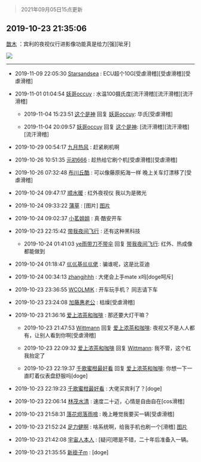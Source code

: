 > 2021年09月05日15点更新
<link rel="stylesheet" href="https://cdn.jsdelivr.net/gh/taotie6/sampleJSON@main/css/photo_show.css">


 ## 2019-10-23 21:35:06 

 [㪚木](https://www.coolapk.com/feed/14467677?shareKey=YzNmODEyN2U3N2JkNjEzMTc0ZTc~) ：宾利的夜视仪行进影像功能真是给力[强][呲牙] 

<div class="album">
<img class="img-item" src="http://image.coolapk.com/feed/2019/1023/21/1081091_eddf5569_7702_715@672x313.gif" />
</div>

 ------- 

- 2019-11-09 22:05:30 [Starsandsea](uid=1301671) : ECU超个10G[受虐滑稽][受虐滑稽][受虐滑稽] 

- 2019-11-01 01:04:54 [妖哥occuy](uid=1388591) : 水温100摄氏度[流汗滑稽][流汗滑稽][流汗滑稽] 

    - 2019-11-04 15:23:51 [这个是神](uid=529387) 回复 [妖哥occuy](uid=1388591): 华氏[受虐滑稽] 

    - 2019-11-04 20:09:57 [妖哥occuy](uid=1388591) 回复 [这个是神](uid=529387): [流汗滑稽][流汗滑稽][流汗滑稽] 

- 2019-10-29 00:54:17 [九月热风](uid=1135992) : 赶紧刷机啊 

- 2019-10-26 10:51:35 [元初666](uid=1470052) : 趁热给它刷个机[受虐滑稽][受虐滑稽] 

- 2019-10-26 07:32:48 [布川丘酷](uid=2042016) : 可以像藤原拓海一样  晚上关车灯漂移了[受虐滑稽] 

- 2019-10-24 09:47:17 [顺水暖](uid=2030768) : 红外夜视仪 我以为是微光 

- 2019-10-24 09:33:22 [蒲草](uid=2173541) : [图片] [图片](http://image.coolapk.com/feed/2019/1024/09/2173541_a1c23819_0801_1258@1080x1080.jpeg)

- 2019-10-24 09:02:37 [小茗姐姐](uid=2225525) : 真·酷安开车 

- 2019-10-23 22:15:42 [带我夜间飞行](uid=790017) : 还有这种黑科技 

    - 2019-10-24 01:41:03 [ye雨带刀不带伞](uid=1719173) 回复 [带我夜间飞行](uid=790017): 红外、热成像都能做到 

- 2019-10-24 01:18:47 [巛巛基巛巛佬](uid=1483975) : 骗谁呢，这是比亚迪 

- 2019-10-24 00:34:13 [zhangjhhh](uid=1306301) : 大佬会上手mate x吗[doge呵斥] 

- 2019-10-23 23:36:55 [WCOLMIK](uid=2045992) : 开车玩手机？
同志请下车 

- 2019-10-23 23:24:08 [加藤惠老公](uid=1266680) : 枯燥[受虐滑稽] 

- 2019-10-23 21:36:16 [爱上浓茶和咖啡](uid=2216899) : 那还要大灯干嘛？ 

    - 2019-10-23 21:47:53 [Wittmann](uid=958032) 回复 [爱上浓茶和咖啡](uid=2216899): 夜视又不是人人都有，让别人看到你啊[受虐滑稽] 

    - 2019-10-23 22:09:32 [爱上浓茶和咖啡](uid=2216899) 回复 [Wittmann](uid=958032): 我不管，这个杠我抬定了 

    - 2019-10-23 22:19:37 [千歌蜜柑最好看](uid=1256624) 回复 [爱上浓茶和咖啡](uid=2216899): 你想一下一直盯着仪表盘舒服吗[doge] 

- 2019-10-23 22:19:23 [千歌蜜柑最好看](uid=1256624) : 大佬买宾利了？[doge] 

- 2019-10-23 22:06:14 [林茂水清](uid=2077614) : 速度二十迈，心情是自由自在[cos滑稽] 

- 2019-10-23 21:58:31 [落花烬落雨啼](uid=1966083) : 晚上睡觉我要买一辆[受虐滑稽] 

- 2019-10-23 21:52:24 [足力健啊](uid=1433645) : 啥系统啊，给我手机也刷一个[滑稽] [图片](http://image.coolapk.com/feed/2019/1023/21/1433645_3cb532bb_8743_3344@700x700.jpeg)

- 2019-10-23 21:42:08 [宇宙人本人](uid=1597114) : [疑问]嗯是不错，二十年后准备入一辆。 

- 2019-10-23 21:35:55 [新褂子m](uid=913624) : [doge] 

